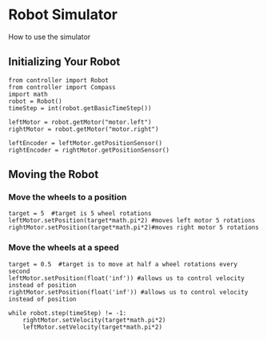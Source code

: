 # Robot Simulator
How to use the simulator

## Initializing Your Robot
```
from controller import Robot
from controller import Compass
import math
robot = Robot()
timeStep = int(robot.getBasicTimeStep())

leftMotor = robot.getMotor("motor.left")
rightMotor = robot.getMotor("motor.right")

leftEncoder = leftMotor.getPositionSensor()
rightEncoder = rightMotor.getPositionSensor()
```

## Moving the Robot
### Move the wheels to a position
```
target = 5  #target is 5 wheel rotations
leftMotor.setPosition(target*math.pi*2) #moves left motor 5 rotations
rightMotor.setPosition(target*math.pi*2)#moves right motor 5 rotations
```

### Move the wheels at a speed
```
target = 0.5  #target is to move at half a wheel rotations every second
leftMotor.setPosition(float('inf')) #allows us to control velocity instead of position
rightMotor.setPosition(float('inf')) #allows us to control velocity instead of position

while robot.step(timeStep) != -1:
    rightMotor.setVelocity(target*math.pi*2)
    leftMotor.setVelocity(target*math.pi*2)
```


